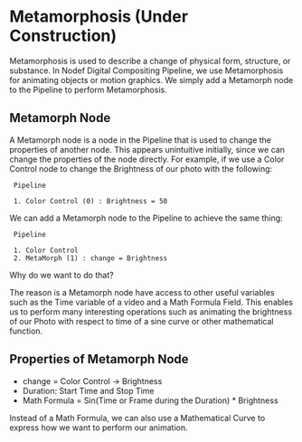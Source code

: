 # Metamorphosis (Under Construction)

Metamorphosis is used to describe a change of physical form, structure, or substance. In Nodef Digital Compositing Pipeline, we use Metamorphosis for animating objects or motion graphics. We simply add a Metamorph node to the Pipeline to perform Metamorphosis.

## Metamorph Node

A Metamorph node is a node in the Pipeline that is used to change the properties of another node. This appears unintuitive initially, since we can change the properties of the node directly. For example, if we use a Color Control node to change the Brightness of our photo with the following:

     Pipeline

     1. Color Control (0) : Brightness = 50

We can add a Metamorph node to the Pipeline to achieve the same thing:

     Pipeline

     1. Color Control
     2. MetaMorph (1) : change = Brightness

Why do we want to do that?

The reason is a Metamorph node have access to other useful variables such as the Time variable of a video and a Math Formula Field. This enables us to perform many interesting operations such as animating the brightness of our Photo with respect to time of a sine curve or other mathematical function.

## Properties of Metamorph Node

* change = Color Control -> Brightness
* Duration: Start Time and Stop Time
* Math Formula = Sin(Time or Frame during the Duration) * Brightness

Instead of a Math Formula, we can also use a Mathematical Curve to express how we want to perform our animation.

